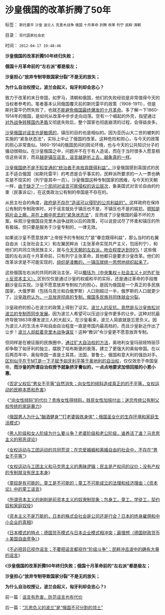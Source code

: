 # 沙皇俄国的改革折腾了50年

标签： `斯托雷平` `沙皇` `波兰人` `克里木战争` `俄国` `十月革命` `折腾` `改革` `列宁` `民粹` `清朝` 

目录： `现代国家社会史`

时间： `2012-04-17 19:48:46`

**沙皇俄国的改革折腾50年终归失败；**

**俄国十月革命前的“左右派”都是极左；**

**沙皇担心“放弃专制导致国家分裂”不是无的放矢；**

**为什么自治权授让，波兰会起义，匈牙利却会忠心？**





致力于改革的末日帝国，如罗马，清朝和俄国，他们的失败经验是非常值得今天的当权者参考的。笔者基本认同俄国覆灭前的斯托雷平的政策（1908-1911），但是斯托雷平仍然失败了，也就[不能避免俄国最终爆发的十月革命](http://darthvad.blog.163.com/blog/static/533994702011102834638397/)。多了解一下1860-1914年的俄国，是如何从改革中步步走向动荡。空有一个崛起的外壳，指望通过[对外战争转移国内矛盾](../../../2010/10/4/罗马皇帝热衷钓鱼岛主义的原因.md)又彻底失败后，整个国家也彻底崩溃的过程，会得益良多。

[沙皇俄国对谣言也是敏感的](../../../2012/4/13/韩国的实名制“严打谣言”出尽洋相；.md)，镇压的目的也是相似的。因为亚历山大二世的被刺的实施的“紧急状态法”，实际上中止了俄国的改革。这种危险和担心，与今天的政策的担心非常类似。1860-1914的俄国民间的舆论环境，也与今天的公共知识分子的骚动很相似。在沙皇俄国之中，问题并不在于有人造谣，而在于当时很多人愿意相信这些谣言，而且[越是镇压谣言，谣言越是听上去，越象真的一样](../../../2012/4/4/画蛇添足的“严打谣言”，恐惧的不是“造谣传谣的人”.md)。

[沙皇俄国绝不是不知变通的“统治者不肯放弃既得利益”，](http://darthvad.blog.sohu.com/174672253.html)沙皇俄国感到英国式的民主不适合俄国（如斯托雷平）的考虑是合乎事实的，民粹派所要求的一人一票也确实是不现实的（列宁是其中一员）。沙皇俄国这种专制国家的困难，与今天的天朝一样，[由于缺乏了一个民间对谣言可能侵权的诉讼层次](../../../2011/6/8/法治社会中的“造谣，人身攻击”如何诉讼？.md)，象美国式对言论自由的约束（民事诉讼），在这类政治公有制的帝国是不存在的。

从民主社会的角度，[政府是不存在“造谣可以侵犯的公共利益的”。](../../../2010/11/30/为什么处罚造谣将制造恐慌？.md)这样政府在保持公有制的专制政体时，对于谣言就处于镇压也不是，不镇压也不是的尴尬。[明知是鸦片会上瘾，并在上瘾中死去的“紧急状态法](../../../2012/4/3/对紧急状态法不必过分解读，法治不是信仰.md)”，反而成了沙皇俄国的最不坏的方案。纵观沙皇俄国自克里木战争战败以后的政策，可以说尝试尽了怀柔和镇压的所有极端，但只要是服务于沙皇专制的，一律无效。

如果说沙皇不愿意放弃“上帝授予的专制权力”是“眷恋既得利益”，那么当时的右翼自由派（主张社会主义）和左翼民粹派（主张革命实现共产主义，包括列宁），和他们的共同立场民族主义，就与[今天天朝的左右派，吻合程度达到99%](../../../2010/3/19/魔鬼三招！中国顶得了几招？.md)！这些俄国的左右派在十月革命前，只有列宁主张革命，其他都只是要求沙皇改革。他们的改革诉求是不可能实现的，[组织是凌散的，一镇压就统一思想地组织起来了](../../../2012/4/3/民粹冲击波本来无组织,孔庆东们的三面派神功.md)。

这些俄国左右派的共同的政治主张，可以[概括为（中央集权＋社会主义＋对外扩张＋反资本主义），](http://hi.baidu.com/darthchn/blog/item/eac2b5f575a28efd7609d7e7.html)区别仅仅是通过沙皇的权威和平的实际，还是通过革命的手段推翻沙皇后实现。沙皇不愿意放弃专制权力的担心，是因为俄国是一个真正的多民族国家，大俄罗斯（包括乌克兰和白俄罗斯）人口刚超过一半，俄罗斯的人口就更少了。[沙皇政府认为，一旦放弃彻底的专制，俄国多民族共同体就会分裂](../../../2009/9/8/促进民族团结.md)。

沙皇政府的担心在波兰的政策上得到了证实。[波兰人的反抗，竟然是与沙皇放松对波兰的专制而同步发展](http://hi.baidu.com/darthchn/blog/item/6e878fd0a97faa189b5027b7.html)。因为波兰人希望可以压迫沙皇作更多的让步。这种对抗最终导致1863年爆发波兰人的大起义。在沙皇看来，波兰人简直就是忘恩负义。因为波兰人的生活水平和自由自治程度一直是帝国内最高档的，而且沙皇新近作出了让步！[波兰人却趁着克里木战争谋反](../../../2008/8/18/格俄冲突与克里米亚战争有80-相似.md)！这种“教训”令沙皇更不愿意放弃专制。

但同样是在被征服的民族圈中，[通过扩大自治权的方法](../../../2009/7/13/民主自治社区可大大增进维族对中国社会的向心力.md)，奥地利女皇玛丽娅特丽莎却争取了匈牙利的独立，摆脱了哈布斯堡的衰落，建立了更强大的奥匈帝国。在以后两百年中，奥匈帝国一直是土耳其，法国，普鲁士，俄国和意大利的强劲对手。[区别似乎在于MT是一下子赋予匈牙利平等于奥地利的自治权](../../../2012/4/13/“男女不平等”没有真实存在过.md)，仅仅效忠于帝国皇帝。**而沙皇的所谓自治权授予就象挤牙膏似的，一点点地要求加倍回报的小恩小惠**。

《[否定父权后“男女不平等”自然消失；向女性的倾斜造成真正的的不平等，女权运动的民粹本质和危害](../../../2012/4/14/否定父权后“男女不平等”自然消失,女权运动的民粹本质.md)》

《[“向女性倾斜”的代价？贵族女性得倾斜，贱民女性加倍付出；迷恋传统公有制父权传统的家庭暴力](../../../2012/4/14/贵族女性得倾斜，贱民女性加倍付出；.md)》

《[俄国男人为什么“酗酒健身”“打老婆锻炼身体”；俄国圣女化的生存环境和家庭生活模式](../../../2012/4/14/俄国圣女化的“打老婆锻炼身体”.md)》

《[男人阶级和女人阶级为什么要斗争？老婆阶级和老公阶级，谁养活了谁？马克思主义的邪恶谬论](../../../2012/4/15/男人阶级和女人阶级的斗争？老婆和老公谁养活了谁？.md)》

《[女权运动与工团运动的共同荒谬；在恋爱婚姻和离婚自由的社会中，不存在“男女不平等”](../../../2012/4/15/女权运动与工团运动的愚昧逻辑.md)》

《[女权运动与工团主义和马克思主义的愚昧逻辑；民主是产权间的议价；没有产权的专制就没有民主本身](../../../2012/4/15/“选举就是民主，民主总比专制好”的愚昧信仰.md)》

《[童奴是有可能的，童工是不可能的；童工不可能成立的法理和经济理由；《资本论》中的童工谣言](../../../2012/4/16/童奴是有可能的，童工是不存在的；.md)》

《[所谓资本主义的剥削是前资本主义的奴隶制现象；包身工，童工，学徒工，契约奴和家庭奴役](../../../2012/4/16/包身工，童工，学徒工，契约奴，和家庭奴役.md)》

《[资本主义不是万能的，日本的株式会社会是公司还是行会？日本的终身雇佣和中小企业的真相](../../../2012/4/16/日本株式会社，终身雇佣和中小企业的真相.md)》

《[日本模式的特点；德国货币模式与日本企业模式相冲突；最理想（德国财政货币＋美国自由竞争）](../../../2012/4/16/德国模式与日本模式不可调和；及最理想的经济模式.md)》

《[不必把异已视作谣言；不要把谣言都视作“阶级斗争”；民粹冲击波中的确有大量的谣言](../../../2012/4/17/谣言有危害，防范谣言也有代价.md)》

《**沙皇俄国的改革折腾50年终归失败；俄国十月革命前的“左右派”都是极左；**

**沙皇担心“放弃专制导致国家分裂”不是无的放矢；**

**为什么自治权授让，波兰会起义，匈牙利却会忠心？**》



前一篇：[谣言有危害，防范谣言也有代价](../../../2012/4/17/谣言有危害，防范谣言也有代价.md)

后一篇：[“忘恩负义的波兰”是“俄国不可分割的领土”](../../../2012/4/17/“忘恩负义的波兰”是“俄国不可分割的领土”.md)